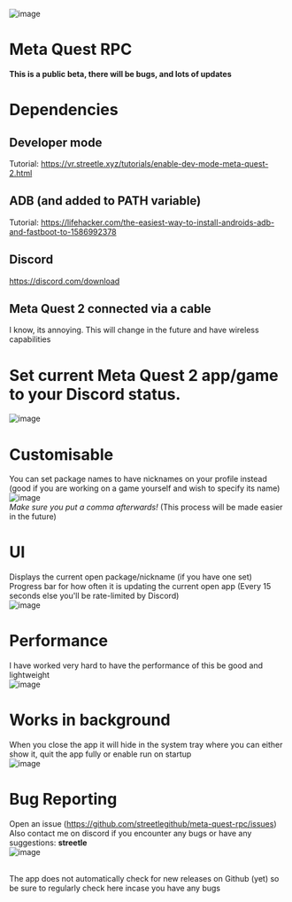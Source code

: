 ![image](https://github.com/streetlegithub/meta-quest-rpc/assets/88948099/9545edd8-b8b6-46ab-acc7-58bb0d545d0d)<br>

# Meta Quest RPC

**This is a public beta, there will be bugs, and lots of updates**

# Dependencies
## Developer mode
Tutorial: https://vr.streetle.xyz/tutorials/enable-dev-mode-meta-quest-2.html
## ADB (and added to PATH variable)
Tutorial: https://lifehacker.com/the-easiest-way-to-install-androids-adb-and-fastboot-to-1586992378
## Discord
https://discord.com/download<br>
## Meta Quest 2 connected via a cable
I know, its annoying. This will change in the future and have wireless capabilities

# Set current Meta Quest 2 app/game to your Discord status.<br>
![image](https://github.com/streetlegithub/meta-quest-rpc/assets/88948099/4ff8bfa4-7125-43aa-ab38-14d00cdd488b)<br>

# Customisable
You can set package names to have nicknames on your profile instead (good if you are working on a game yourself and wish to specify its name)<br>
![image](https://github.com/streetlegithub/meta-quest-rpc/assets/88948099/254e5a8d-0db3-4328-bf6d-9a92ad9fd7ed)<br>
*Make sure you put a comma afterwards!*
(This process will be made easier in the future)

# UI
Displays the current open package/nickname (if you have one set)<br>
Progress bar for how often it is updating the current open app (Every 15 seconds else you'll be rate-limited by Discord)<br>
![image](https://github.com/streetlegithub/meta-quest-rpc/assets/88948099/e2ceb0ac-7eb3-4a76-b8ea-89ad9382e338)<br>

# Performance
I have worked very hard to have the performance of this be good and lightweight<br>
![image](https://github.com/streetlegithub/meta-quest-rpc/assets/88948099/ffc273b2-d36b-4396-ae21-976c498e3951)<br>

# Works in background
When you close the app it will hide in the system tray where you can either show it, quit the app fully or enable run on startup<br>
![image](https://github.com/streetlegithub/meta-quest-rpc/assets/88948099/4ed7087b-af4e-46fd-9950-7cac03d0da3a)<br>

# Bug Reporting
Open an issue (https://github.com/streetlegithub/meta-quest-rpc/issues)<br>
Also contact me on discord if you encounter any bugs or have any suggestions: **streetle**<br>
![image](https://github.com/streetlegithub/meta-quest-rpc/assets/88948099/ffacb5a1-c955-424e-be38-1eb37010e445)<br>
<br>

The app does not automatically check for new releases on Github (yet) so be sure to regularly check here incase you have any bugs
